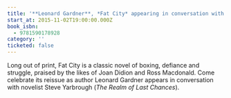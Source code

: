 ```yaml
---
title: '**Leonard Gardner**, *Fat City* appearing in conversation with Steve Yarbrough'
start_at: 2015-11-02T19:00:00.000Z
book_isbn:
  - 9781590178928
category: ''
ticketed: false
---
```


Long out of print, Fat City is a classic novel of boxing, defiance and struggle, praised by the likes of Joan Didion and Ross Macdonald. Come celebrate its reissue as author Leonard Gardner appears in conversation with novelist Steve Yarbrough (*The Realm of Last Chances*).
